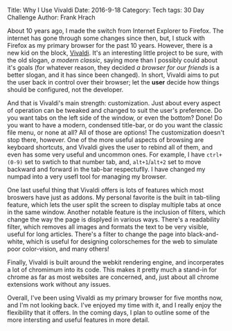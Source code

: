 Title: Why I Use Vivaldi
Date: 2016-9-18
Category: Tech
tags: 30 Day Challenge
Author: Frank Hrach

About 10 years ago, I made the switch from Internet Explorer to Firefox. The internet has gone through some changes since then, but, I stuck with Firefox as my primary browser for the past 10 years. However, there is a new kid on the block, [Vivaldi](https://vivaldi.com/). It's an interesting little project to be sure, with the old slogan, *a modern classic*, saying more than I possibly could about it's goals (for whatever reason, they decided *a browser for our friends* is a better slogan, and it has since been changed). In short, Vivaldi aims to put the user back in control over their browser; let the **user** decide how things should be configured, not the developer.

And that is Vivaldi's main strength: customization. Just about every aspect of operation can be tweaked and changed to suit the user's preference. Do you want tabs on the left side of the window, or even the bottom? Done! Do you want to have a modern, condensed title-bar, or do you want the classic file menu, or none at all? All of those are options! The customization doesn't stop there, however. One of the more useful aspects of browsing are keyboard shortcuts, and Vivaldi gives the user to rebind all of them, and even has some very useful and uncommon ones. For example, I have ```ctrl+(0-9)``` set to swtich to that number tab, and, ```alt+1```/```alt+2``` set to move backward and forward in the tab-bar respectuflly. I have changed my numpad into a very usefl tool for managing my browser.

One last useful thing that Vivaldi offers is lots of features which most broswers have just as addons. My personal favorite is the built in tab-tiling feature, which lets the user split the screen to display multiple tabs at once in the same window. Another notable feature is the inclusion of filters, which change the way the page is displyed in various ways. There's a readability filter, which removes all images and formats the text to be very visible, useful for long articles. There's a filter to change the page into black-and-white, which is useful for designing colorschemes for the web to simulate poor color-vision, and many others!

Finally, Vivaldi is built around the webkit rendering engine, and incorperates a lot of chromimum into its code. This makes it pretty much a stand-in for chrome as far as most websites are concerned, and, just about all chrome extensions work without any issues.

Overall, I've been using Vivaldi as my primary browser for five months now, and I'm not looking back. I've enjoyed my time with it, and I really enjoy the flexibility that it offers. In the coming days, I plan to outline some of the more  intersting and useful features in more detail.
